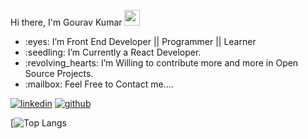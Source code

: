 




Hi there, I'm Gourav Kumar <img src="https://media.giphy.com/media/hvRJCLFzcasrR4ia7z/giphy.gif" width="25px" height="25px">
<ul>
<li> :eyes: I’m Front End Developer || Programmer || Learner</li>
<li> :seedling: I’m Currently a React Developer.</li>
<li> :revolving_hearts:️ I’m Willing to contribute more and more in Open Source Projects.</li>
<li> :mailbox: Feel Free to Contact me....</li>
  </ul>
  

[![linkedin](https://github.com/shikhar1020jais1/Git-Social/blob/master/Icons/LinkedIn1.png (LinkedIn))][2]
[![github](https://github.com/shikhar1020jais1/Git-Social/blob/master/Icons/Github1.png (Github))][5]


[2]: https://www.linkedin.com/in/gouravkumar1312/
[5]: https://www.github.com/GouravKumar13

[![Top Langs](https://github-readme-stats.vercel.app/api/top-langs/?username=GouravKumar13&layout=compact)

